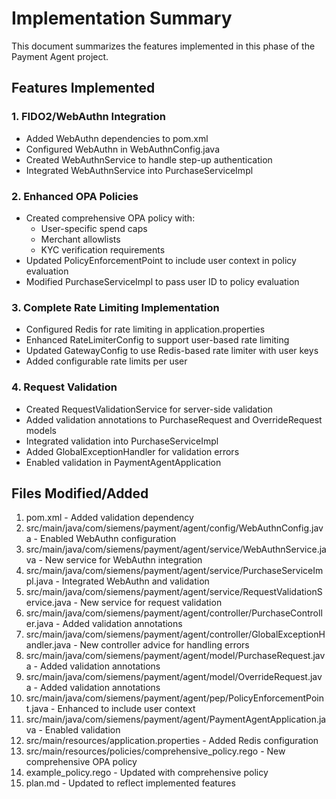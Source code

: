 # Implementation Summary

This document summarizes the features implemented in this phase of the Payment Agent project.

## Features Implemented

### 1. FIDO2/WebAuthn Integration
- Added WebAuthn dependencies to pom.xml
- Configured WebAuthn in WebAuthnConfig.java
- Created WebAuthnService to handle step-up authentication
- Integrated WebAuthnService into PurchaseServiceImpl

### 2. Enhanced OPA Policies
- Created comprehensive OPA policy with:
  - User-specific spend caps
  - Merchant allowlists
  - KYC verification requirements
- Updated PolicyEnforcementPoint to include user context in policy evaluation
- Modified PurchaseServiceImpl to pass user ID to policy evaluation

### 3. Complete Rate Limiting Implementation
- Configured Redis for rate limiting in application.properties
- Enhanced RateLimiterConfig to support user-based rate limiting
- Updated GatewayConfig to use Redis-based rate limiter with user keys
- Added configurable rate limits per user

### 4. Request Validation
- Created RequestValidationService for server-side validation
- Added validation annotations to PurchaseRequest and OverrideRequest models
- Integrated validation into PurchaseServiceImpl
- Added GlobalExceptionHandler for validation errors
- Enabled validation in PaymentAgentApplication

## Files Modified/Added

1. pom.xml - Added validation dependency
2. src/main/java/com/siemens/payment/agent/config/WebAuthnConfig.java - Enabled WebAuthn configuration
3. src/main/java/com/siemens/payment/agent/service/WebAuthnService.java - New service for WebAuthn integration
4. src/main/java/com/siemens/payment/agent/service/PurchaseServiceImpl.java - Integrated WebAuthn and validation
5. src/main/java/com/siemens/payment/agent/service/RequestValidationService.java - New service for request validation
6. src/main/java/com/siemens/payment/agent/controller/PurchaseController.java - Added validation annotations
7. src/main/java/com/siemens/payment/agent/controller/GlobalExceptionHandler.java - New controller advice for handling errors
8. src/main/java/com/siemens/payment/agent/model/PurchaseRequest.java - Added validation annotations
9. src/main/java/com/siemens/payment/agent/model/OverrideRequest.java - Added validation annotations
10. src/main/java/com/siemens/payment/agent/pep/PolicyEnforcementPoint.java - Enhanced to include user context
11. src/main/java/com/siemens/payment/agent/PaymentAgentApplication.java - Enabled validation
12. src/main/resources/application.properties - Added Redis configuration
13. src/main/resources/policies/comprehensive_policy.rego - New comprehensive OPA policy
14. example_policy.rego - Updated with comprehensive policy
15. plan.md - Updated to reflect implemented features